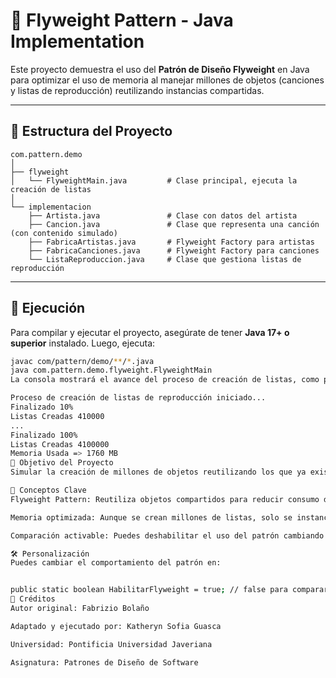 # 🎵 Flyweight Pattern - Java Implementation

Este proyecto demuestra el uso del **Patrón de Diseño Flyweight** en Java para optimizar el uso de memoria al manejar millones de objetos (canciones y listas de reproducción) reutilizando instancias compartidas.

---

## 📁 Estructura del Proyecto

```
com.pattern.demo
│
├── flyweight
│   └── FlyweightMain.java         # Clase principal, ejecuta la creación de listas
│
└── implementacion
    ├── Artista.java               # Clase con datos del artista
    ├── Cancion.java               # Clase que representa una canción (con contenido simulado)
    ├── FabricaArtistas.java       # Flyweight Factory para artistas
    ├── FabricaCanciones.java      # Flyweight Factory para canciones
    └── ListaReproduccion.java     # Clase que gestiona listas de reproducción
```




---

## 🚀 Ejecución

Para compilar y ejecutar el proyecto, asegúrate de tener **Java 17+ o superior** instalado. Luego, ejecuta:

```bash
javac com/pattern/demo/**/*.java
java com.pattern.demo.flyweight.FlyweightMain
La consola mostrará el avance del proceso de creación de listas, como por ejemplo:

Proceso de creación de listas de reproducción iniciado...
Finalizado 10%
Listas Creadas 410000
...
Finalizado 100%
Listas Creadas 4100000
Memoria Usada => 1760 MB
🎯 Objetivo del Proyecto
Simular la creación de millones de objetos reutilizando los que ya existen (mismo nombre de canción o artista), ahorrando memoria mediante el patrón Flyweight.

🧠 Conceptos Clave
Flyweight Pattern: Reutiliza objetos compartidos para reducir consumo de memoria.

Memoria optimizada: Aunque se crean millones de listas, solo se instancian una cantidad limitada de canciones/artistas.

Comparación activable: Puedes deshabilitar el uso del patrón cambiando la variable HabilitarFlyweight en FabricaCanciones.

🛠 Personalización
Puedes cambiar el comportamiento del patrón en:


public static boolean HabilitarFlyweight = true; // false para comparar sin Flyweight
📌 Créditos
Autor original: Fabrizio Bolaño

Adaptado y ejecutado por: Katheryn Sofia Guasca

Universidad: Pontificia Universidad Javeriana

Asignatura: Patrones de Diseño de Software
